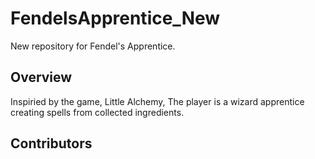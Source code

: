 # FendelsApprentice_New
New repository for Fendel's Apprentice.

## Overview
Inspiried by the game, Little Alchemy, The player is a wizard apprentice creating spells from collected ingredients.

## Contributors
